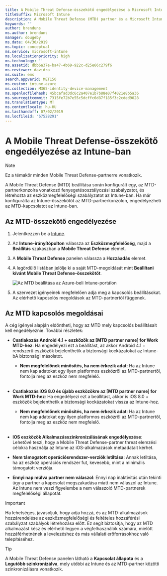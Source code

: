 ```yaml
---
title: A Mobile Threat Defense-összekötő engedélyezése a Microsoft Intune-ban
titleSuffix: Microsoft Intune
description: A Mobile Threat Defense (MTD) partner és a Microsoft Intune közötti összekötő engedélyezése.
keywords: ''
author: brenduns
ms.author: brenduns
manager: dougeby
ms.date: 04/30/2019
ms.topic: conceptual
ms.service: microsoft-intune
ms.localizationpriority: high
ms.technology: ''
ms.assetid: dbb6a37e-ba47-4b69-922c-d25e66c279f6
ms.reviewer: davidra
ms.suite: ems
search.appverid: MET150
ms.custom: intune-azure
ms.collection: M365-identity-device-management
ms.openlocfilehash: 45bcafad3dc6c2a407e1b7b88e07f4021e8b5a36
ms.sourcegitcommit: 7315fe72b7e55c5dcffc6d87f185f3c2cded9028
ms.translationtype: MT
ms.contentlocale: hu-HU
ms.lasthandoff: 07/02/2019
ms.locfileid: "67528291"
---
```

# <a name="enable-the-mobile-threat-defense-connector-in-intune"></a>A Mobile Threat Defense-összekötő engedélyezése az Intune-ban

> [!NOTE] 
> Ez a témakör minden Mobile Threat Defense-partnerre vonatkozik.

A Mobile Threat Defense (MTD) beállítása során konfigurált egy, az MTD-partnerkonzolra vonatkozó fenyegetésosztályozási szabályzatot, és létrehozta az eszközmegfelelőségi szabályzatot az Intune-ban. Ha már konfigurálta az Intune-összekötőt az MTD-partnerkonzolon, engedélyezheti az MTD-kapcsolatot az Intune-ban.

## <a name="to-enable-the-mtd-connector"></a>Az MTD-összekötő engedélyezése

1. Jelentkezzen be a [Intune](https://go.microsoft.com/fwlink/?linkid=2090973).

4. Az **Intune-irányítópulton** válassza az **Eszközmegfelelőség**, majd a **Beállítás** szakaszban a **Mobile Threat Defense** elemet.

5. A **Mobile Threat Defense** panelen válassza a **Hozzáadás** elemet.

6. A legördülő listában jelölje ki a saját MTD-megoldását mint **Beállítani kívánt Mobile Threat Defense-összekötőt**.

    ![Az MTD beállítása az Azure-beli Intune-portálon](./media/enable-mtd-connector-1.png)

7. A szervezet igényeinek megfelelően adja meg a kapcsolós beállításokat. Az elérhető kapcsolós megoldások az MTD-partnertől függenek.

## <a name="mtd-toggle-options"></a>Az MTD kapcsolós megoldásai

A cég igényei alapján eldöntheti, hogy az MTD mely kapcsolós beállításait kell engedélyeznie. További részletek:

- **Csatlakozás Android 4.1 + eszközök az [MTD partner name] for Work MTD-hez**: Ha engedélyezi ezt a beállítást, az akkor Android 4.1 + rendszerű eszközök bejelenthetik a biztonsági kockázatokat az Intune-bA biztonsági másolatot.
    - **Nem megfelelőnek minősítés, ha nem érkezik adat**: Ha az Intune nem kap adatokat egy ilyen platformos eszközről az MTD-partnertől, fontolja meg az eszköz nem megfelelő.
<br></br>
- **Csatlakozás iOS 8.0 és újabb eszközökre az [MTD partner name] for Work MTD-hez**: Ha engedélyezi ezt a beállítást, akkor is iOS 8.0 + eszközök bejelenthetik a biztonsági kockázatokat vissza az Intune-hoz.
    - **Nem megfelelőnek minősítés, ha nem érkezik adat**: Ha az Intune nem kap adatokat egy ilyen platformos eszközről az MTD-partnertől, fontolja meg az eszköz nem megfelelő.
<br></br>
- **IOS eszközök Alkalmazásszinkronizálásának engedélyezése**: Lehetővé teszi, hogy a Mobile Threat Defense-partner threat elemzési célokra használja az Intune az iOS-alkalmazások metaadatait kérhet.

- **Nem támogatott operációsrendszer-verziók letiltása**: Annak letiltása, ha az eszköz operációs rendszer fut, kevesebb, mint a minimális támogatott verziója.

- **Ennyi nap múlva partner nem válaszol**: Ennyi nap inaktivitás után tekinti úgy a partner a kapcsolat megszakadása miatt nem válaszol az Intune. Az Intune nem veszi figyelembe a nem válaszoló MTD-partnerek megfelelőségi állapotát.

> [!IMPORTANT] 
> Ha lehetséges, javasoljuk, hogy adja hozzá, és az MTD-alkalmazások hozzárendelése az eszközmegfelelőségi és feltételes hozzáférési szabályzat szabályok létrehozása előtt. Ez segít biztosítja, hogy az MTD alkalmazást kész és elérhető legyen a végfelhasználók számára, mielőtt hozzáférhetnének a levelezéshez és más vállalati erőforrásokhoz való telepítéséhez.

> [!TIP]
> A Mobile Threat Defense panelen látható a **Kapcsolat állapota** és a **Legutóbb szinkronizálva**, mely utóbbi az Intune és az MTD-partner közötti szinkronizálásra vonatkozik.
